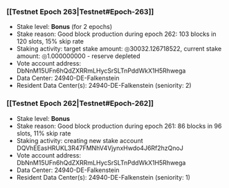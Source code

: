 ### [[Testnet Epoch 263|Testnet#Epoch-263]]
* Stake level: **Bonus** (for 2 epochs)
* Stake reason: Good block production during epoch 262: 103 blocks in 120 slots, 15% skip rate
* Staking activity: target stake amount: ◎30032.126718522, current stake amount: ◎1.000000000 - reserve depleted
* Vote account address: DbNnM15UFn6hQdZXRRmLHycSrSLTnPddWkX1H5Rhwega
* Data Center: 24940-DE-Falkenstein
* Resident Data Center(s): 24940-DE-Falkenstein (seniority: 2)
### [[Testnet Epoch 262|Testnet#Epoch-262]]
* Stake level: **Bonus**
* Stake reason: Good block production during epoch 261: 86 blocks in 96 slots, 11% skip rate
* Staking activity: creating new stake account DQVhEEasHRUKL3R47FMNhV4VjynxHwdo4J6Rf2hzQnoJ
* Vote account address: DbNnM15UFn6hQdZXRRmLHycSrSLTnPddWkX1H5Rhwega
* Data Center: 24940-DE-Falkenstein
* Resident Data Center(s): 24940-DE-Falkenstein (seniority: 1)